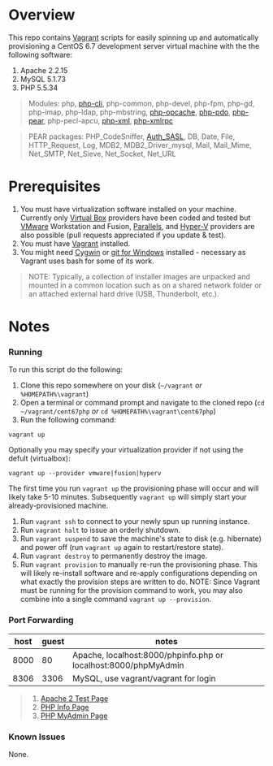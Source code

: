 # Overview

This repo contains [Vagrant](https://www.vagrantup.com/) scripts for easily spinning up and automatically provisioning a CentOS 6.7 development server virtual machine with the the following software:

1. Apache 2.2.15
2. MySQL 5.1.73
3. PHP 5.5.34

  > Modules: php, [php-cli](http://php.net/manual/en/features.commandline.php), php-common, php-devel, php-fpm, php-gd, php-imap, php-ldap, php-mbstring, [php-opcache](http://php.net/manual/en/book.opcache.php), [php-pdo](http://php.net/manual/en/book.pdo.php), [php-pear](https://pear.php.net/), php-pecl-apcu, [php-xml](http://php.net/manual/en/book.xml.php), [php-xmlrpc](http://php.net/manual/en/book.xmlrpc.php)

  > PEAR packages: PHP_CodeSniffer, [Auth_SASL](https://pear.php.net/package/Auth_SASL), DB, Date, File, HTTP_Request, Log, MDB2, MDB2_Driver_mysql, Mail, Mail_Mime, Net_SMTP, Net_Sieve, Net_Socket, Net_URL

# Prerequisites

1. You must have virtualization software installed on your machine. Currently only [Virtual Box](https://www.vagrantup.com/docs/virtualbox/) providers have been coded and tested but [VMware](https://www.vagrantup.com/docs/vmware/) Workstation and Fusion, [Parallels](http://parallels.github.io/vagrant-parallels/docs/), and [Hyper-V](https://www.vagrantup.com/docs/vmware/) providers are also possible (pull requests appreciated if you update & test).
1. You must have [Vagrant](https://www.vagrantup.com/downloads.html) installed.
1. You might need [Cygwin](https://www.cygwin.com/) or [git for Windows](https://git-for-windows.github.io/) installed - necessary as Vagrant uses bash for some of its work.

> NOTE: Typically, a collection of installer images are unpacked and mounted in a common location such as on a shared network folder or an attached external hard drive (USB, Thunderbolt, etc.).


# Notes

### Running

To run this script do the following:

  1. Clone this repo somewhere on your disk (`~/vagrant` *or* `%HOMEPATH%\vagrant`)
  1. Open a terminal or command prompt and navigate to the cloned repo (`cd ~/vagrant/cent67php` *or* `cd %HOMEPATH%\vagrant\cent67php`)
  1. Run the following command:

  ``` shell
  vagrant up
  ```

  Optionally you may specify your virtualization provider if not using the defult (virtualbox):

  ``` shell
  vagrant up --provider vmware|fusion|hyperv
  ```

  The first time you run `vagrant up` the provisioning phase will occur and will likely take 5-10 minutes.
  Subsequently `vagrant up` will simply start your already-provisioned machine.

  1. Run `vagrant ssh` to connect to your newly spun up running instance.
  1. Run `vagrant halt` to issue an orderly shutdown.
  1. Run `vagrant suspend` to save the machine's state to disk (e.g. hibernate) and power off (run `vagrant up` again to restart/restore state).
  1. Run `vagrant destroy` to permanently destroy the image.
  1. Run `vagrant provision` to manually re-run the provisioning phase. This will likely re-install software and re-apply configurations depending on what exactly the provision steps are written to do. NOTE: Since Vagrant must be running for the provision command to work, you may also combine into a single command `vagrant up --provision`.


### Port Forwarding

| host | guest | notes  |
| ---- | ----- | ------ |
| 8000 |  80   | Apache, localhost:8000/phpinfo.php or localhost:8000/phpMyAdmin |
| 8306 | 3306  | MySQL, use vagrant/vagrant for login |

>  1. [Apache 2 Test Page](http://localhost:8000/)
>  1. [PHP Info Page](http://localhost:8000/phpinfo.php)
>  1. [PHP MyAdmin Page](http://localhost:8000/phpMyAdmin/index.php)


### Known Issues

None.
